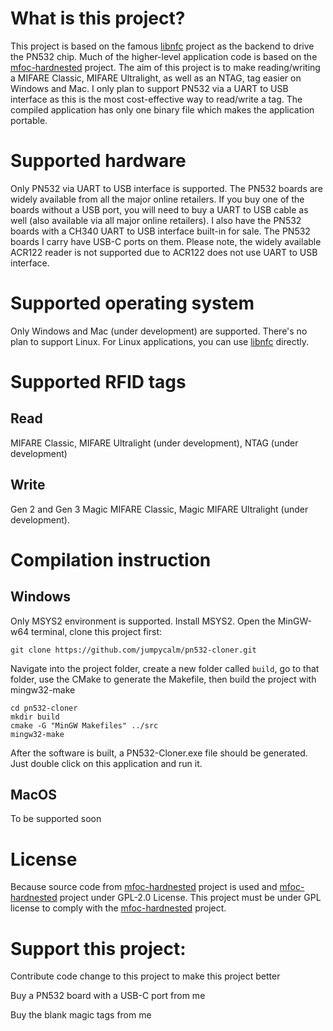 # What is this project?
This project is based on the famous [libnfc](https://github.com/nfc-tools/libnfc) project as the backend to drive the PN532 chip. Much of the higher-level application code is based on the [mfoc-hardnested](https://github.com/nfc-tools/mfoc-hardnested) project.
The aim of this project is to make reading/writing a MIFARE Classic, MIFARE Ultralight, as well as an NTAG, tag easier on Windows and Mac.
I only plan to support PN532 via a UART to USB interface as this is the most cost-effective way to read/write a tag. 
The compiled application has only one binary file which makes the application portable.

# Supported hardware

Only PN532 via UART to USB interface is supported. The PN532 boards are widely available from all the major online retailers. If you buy one of the boards without a USB port, you will need to buy a UART to USB cable as well (also available via all major online retailers). I also have the PN532 boards with a CH340 UART to USB interface built-in for sale. The PN532 boards I carry have USB-C ports on them. Please note, the widely available ACR122 reader is not supported due to ACR122 does not use UART to USB interface.

# Supported operating system

Only Windows and Mac (under development) are supported. There's no plan to support Linux. For Linux applications, you can use [libnfc](https://github.com/nfc-tools/libnfc) directly.

# Supported RFID tags
## Read
MIFARE Classic, MIFARE Ultralight (under development), NTAG (under development)
## Write
Gen 2 and Gen 3 Magic MIFARE Classic, Magic MIFARE Ultralight (under development).

# Compilation instruction

## Windows

Only MSYS2 environment is supported. Install MSYS2. Open the MinGW-w64 terminal, clone this project first:
```
git clone https://github.com/jumpycalm/pn532-cloner.git
```
Navigate into the project folder, create a new folder called `build`, go to that folder, use the CMake to generate the Makefile, then build the project with mingw32-make
```
cd pn532-cloner
mkdir build
cmake -G "MinGW Makefiles" ../src
mingw32-make
```
After the software is built, a PN532-Cloner.exe file should be generated. Just double click on this application and run it.


## MacOS

To be supported soon

# License

Because source code from [mfoc-hardnested](https://github.com/nfc-tools/mfoc-hardnested) project is used and [mfoc-hardnested](https://github.com/nfc-tools/mfoc-hardnested) project under GPL-2.0 License. This project must be under GPL license to comply with the [mfoc-hardnested](https://github.com/nfc-tools/mfoc-hardnested) project.

# Support this project:

Contribute code change to this project to make this project better

Buy a PN532 board with a USB-C port from me

Buy the blank magic tags from me

